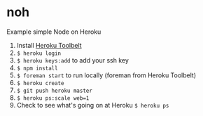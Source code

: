 noh
===

Example simple Node on Heroku

1. Install [Heroku Toolbelt](https://toolbelt.herokuapp.com/)
2. `$ heroku login`
3. `$ heroku keys:add` to add your ssh key
4. `$ npm install`
5. `$ foreman start` to run locally (foreman from Heroku Toolbelt)
6. `$ heroku create`
7. `$ git push heroku master`
8. `$ heroku ps:scale web=1`
9. Check to see what's going on at Heroku
  `$ heroku ps`
